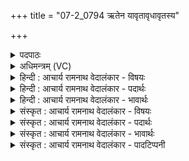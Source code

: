 +++
title = "07-2_0794 ऋतेन यावृतावृधावृतस्य"

+++
<details><summary>पदपाठः</summary>

ऋते꣡न꣢। यौ। ऋ꣣तावृ꣡धौ꣢। ऋ꣣त। वृ꣡धौ꣢꣯। ऋ꣣त꣡स्य꣢। ज्यो꣡ति꣢꣯षः। पती꣢꣯इ꣡ति꣢। ता। मि꣡त्रा꣢। मि꣡। त्रा꣢। व꣡रु꣢꣯णा। हु꣣वे। ७९४।
</details>

<details><summary>अधिमन्त्रम् (VC)</summary>

- मित्रावरुणौ
- मेधातिथिः काण्वः
- गायत्री
- षड्जः
</details>

<details><summary>हिन्दी : आचार्य रामनाथ वेदालंकार - विषयः</summary>

अगले मन्त्र में पुनः वही विषय वर्णित है।
</details>

<details><summary>हिन्दी : आचार्य रामनाथ वेदालंकार - पदार्थः</summary>

पदार्थान्वयभाषाः -  प्रथम—प्राण-उदान के पक्ष में। (यौ) जो (ऋतेन) प्राण-क्रिया एवं उदान-क्रिया रूप सत्य व्यापार से (ऋतावृधौ) सत्यक्रियायुक्त मनोमय एवं विज्ञानमय कोशों को बढ़ानेवाले, (ऋतस्य) ऋतम्भरा प्रज्ञा, एवं (ज्योतिषः) ज्योतिष्मती वृत्ति के (पत्ती) रक्षक हैं, (ता) उन (मित्रावरुणा) प्राण-उदान को, मैं (हुवे) पुकारता हूँ, स्वस्थरूप से शरीर में प्रवृत्त करता हूँ ॥ द्वितीय—ब्रह्म-क्षत्र के पक्ष में। (यौ) जो (ऋतेन) सत्य ज्ञान और सत्य क्षात्र-बल से (ऋतावृधौ) सत्यमय राष्ट्र को बढ़ानेवाले और (ऋतस्य ज्योतिषः) सत्यरूप ज्योति के (पती) रक्षक हैं, (ता) उन (मित्रावरुणा) ब्राह्मण और क्षत्रियों को, मैं (हुवे) पुकारता हूँ ॥२॥
</details>

<details><summary>हिन्दी : आचार्य रामनाथ वेदालंकार - भावार्थः</summary>

भावार्थभाषाः -  जैसे प्राण और उदान से शरीर का स्वास्थ्य,वैसे ही ब्राह्मण और क्षत्रियों से राष्ट्र का स्वास्थ्य चिरस्थायी होता है ॥२॥
</details>

<details><summary>संस्कृत : आचार्य रामनाथ वेदालंकार - विषयः</summary>

अथ पुनस्स एव विषयो वर्ण्यते।
</details>

<details><summary>संस्कृत : आचार्य रामनाथ वेदालंकार - पदार्थः</summary>

पदार्थान्वयभाषाः -  प्रथमः—प्राणोदानपक्षे। (यौ ऋतेन) प्राणनोदाननरूपेण सत्यव्यापारेण (ऋतावृधौ) ऋतयोः सत्यक्रियायुक्तयोः मनोमयविज्ञानमयकोशयोः वर्द्धकौ, (ऋतस्य) ऋतम्भरायाः प्रज्ञायाः (ज्योतिषः) ज्योतिष्मत्याः वृत्तेश्च (पती) रक्षकौ स्तः (ता) तौ (मित्रावरुणा) मित्रावरुणौ प्राणोदानौ, अहम् (हुवे) आह्वयामि, स्वस्थरूपेण शरीरे प्रवर्तयामि ॥ द्वितीयः—ब्रह्मक्षत्रपक्षे। (यौ ऋतेन) सत्येन ज्ञानेन सत्येन क्षात्रबलेन च (ऋतावृधौ) सत्यस्य राष्ट्रस्य वर्धकौ, (ऋतस्य ज्योतिषः) सत्यरूपस्य प्रकाशस्य (पती) रक्षकौ स्तः, (ता) तौ (मित्रावरुणा) मित्रावरुणौ ब्राह्मणक्षत्रियौ, अहम् (हुवे) आह्वयामि ॥२॥३
</details>

<details><summary>संस्कृत : आचार्य रामनाथ वेदालंकार - भावार्थः</summary>

भावार्थभाषाः -  यथा प्राणोदानाभ्यां देहस्य स्वास्थ्यं तथा ब्राह्मणक्षत्रियाभ्यां राष्ट्रस्य स्वास्थ्यं चिरस्थायि जायते ॥२॥
</details>

<details><summary>संस्कृत : आचार्य रामनाथ वेदालंकार - पादटिप्पनी</summary>

टिप्पणी:   २. ऋ० १।२३।५। ३. ऋग्भाष्ये दयानन्दर्षिर्मन्त्रमिमं सूर्यवायुपक्षे व्याचष्टे।
</details>